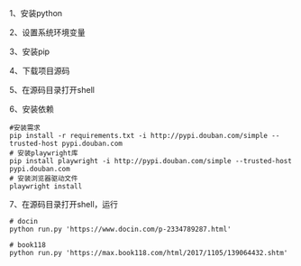 1、安装python

2、设置系统环境变量

3、安装pip

4、下载项目源码

5、在源码目录打开shell

6、安装依赖

```shell
#安装需求
pip install -r requirements.txt -i http://pypi.douban.com/simple --trusted-host pypi.douban.com
# 安装playwright库
pip install playwright -i http://pypi.douban.com/simple --trusted-host pypi.douban.com
# 安装浏览器驱动文件
playwright install
```

7、在源码目录打开shell，运行

```shell
# docin
python run.py 'https://www.docin.com/p-2334789287.html'

# book118
python run.py 'https://max.book118.com/html/2017/1105/139064432.shtm'
```

